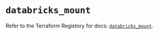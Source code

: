 # `databricks_mount`

Refer to the Terraform Registory for docs: [`databricks_mount`](https://registry.terraform.io/providers/databricks/databricks/1.22.0/docs/resources/mount).
